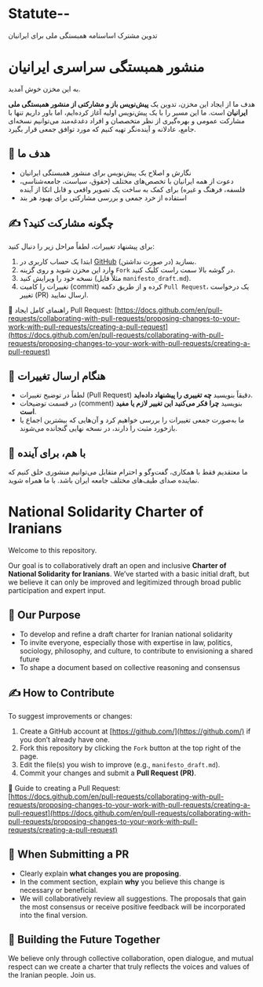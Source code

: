 # Statute--
تدوین مشترک اساسنامه همبستگی ملی برای ایرانیان
# منشور همبستگی سراسری ایرانیان

به این مخزن خوش آمدید.

هدف ما از ایجاد این مخزن، تدوین یک **پیش‌نویس باز و مشارکتی از منشور همبستگی ملی ایرانیان** است. ما این مسیر را با یک پیش‌نویس اولیه آغاز کرده‌ایم، اما باور داریم تنها با مشارکت عمومی و بهره‌گیری از نظر متخصصان و افراد دغدغه‌مند می‌توانیم نسخه‌ای جامع، عادلانه و آینده‌نگر تهیه کنیم که مورد توافق جمعی قرار بگیرد.

## 🎯 هدف ما

- نگارش و اصلاح یک پیش‌نویس برای منشور همبستگی ایرانیان
- دعوت از همه ایرانیان با تخصص‌های مختلف (حقوق، سیاست، جامعه‌شناسی، فلسفه، فرهنگ و غیره) برای کمک به ساخت یک تصویر واقعی و قابل اتکا از آینده
- استفاده از خرد جمعی و بررسی مشارکتی برای بهبود هر بند

## ✍️ چگونه مشارکت کنید؟

برای پیشنهاد تغییرات، لطفاً مراحل زیر را دنبال کنید:

1. ابتدا یک حساب کاربری در [GitHub](https://github.com/) بسازید (در صورت نداشتن).
2. وارد این مخزن شوید و روی گزینه `Fork` در گوشه بالا سمت راست کلیک کنید.
3. نسخه خود را ویرایش کنید (مثلاً فایل `manifesto_draft.md`).
4. تغییرات را کامیت (commit) کرده و از طریق دکمه `Pull Request`، یک درخواست تغییر (PR) ارسال نمایید.

📌 راهنمای کامل ایجاد Pull Request:
[https://docs.github.com/en/pull-requests/collaborating-with-pull-requests/proposing-changes-to-your-work-with-pull-requests/creating-a-pull-request](https://docs.github.com/en/pull-requests/collaborating-with-pull-requests/proposing-changes-to-your-work-with-pull-requests/creating-a-pull-request)

## 📣 هنگام ارسال تغییرات

- لطفاً در توضیح تغییرات (Pull Request) دقیقاً بنویسید **چه تغییری را پیشنهاد داده‌اید**.
- در قسمت توضیحات (comment) بنویسید **چرا فکر می‌کنید این تغییر لازم یا مفید است**.
- ما به‌صورت جمعی تغییرات را بررسی خواهیم کرد و آن‌هایی که بیشترین اجماع یا بازخورد مثبت را دارند، در نسخه نهایی گنجانده می‌شوند.

## 🤝 با هم، برای آینده

ما معتقدیم فقط با همکاری، گفت‌وگو و احترام متقابل می‌توانیم منشوری خلق کنیم که نماینده صدای طیف‌های مختلف جامعه ایران باشد. با ما همراه شوید.


# National Solidarity Charter of Iranians

Welcome to this repository.

Our goal is to collaboratively draft an open and inclusive **Charter of National Solidarity for Iranians**. We’ve started with a basic initial draft, but we believe it can only be improved and legitimized through broad public participation and expert input.

## 🎯 Our Purpose

- To develop and refine a draft charter for Iranian national solidarity
- To invite everyone, especially those with expertise in law, politics, sociology, philosophy, and culture, to contribute to envisioning a shared future
- To shape a document based on collective reasoning and consensus

## ✍️ How to Contribute

To suggest improvements or changes:

1. Create a GitHub account at [https://github.com/](https://github.com/) if you don’t already have one.
2. Fork this repository by clicking the `Fork` button at the top right of the page.
3. Edit the file(s) you wish to improve (e.g., `manifesto_draft.md`).
4. Commit your changes and submit a **Pull Request (PR)**.

📌 Guide to creating a Pull Request:  
[https://docs.github.com/en/pull-requests/collaborating-with-pull-requests/proposing-changes-to-your-work-with-pull-requests/creating-a-pull-request](https://docs.github.com/en/pull-requests/collaborating-with-pull-requests/proposing-changes-to-your-work-with-pull-requests/creating-a-pull-request)

## 📣 When Submitting a PR

- Clearly explain **what changes you are proposing**.
- In the comment section, explain **why** you believe this change is necessary or beneficial.
- We will collaboratively review all suggestions. The proposals that gain the most consensus or receive positive feedback will be incorporated into the final version.

## 🤝 Building the Future Together

We believe only through collective collaboration, open dialogue, and mutual respect can we create a charter that truly reflects the voices and values of the Iranian people. Join us.
